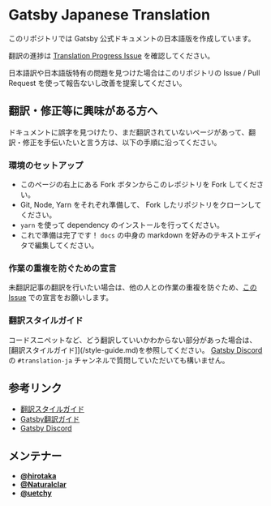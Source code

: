 # Gatsby Japanese Translation

このリポジトリでは Gatsby 公式ドキュメントの日本語版を作成しています。

翻訳の進捗は [Translation Progress Issue](https://github.com/gatsbyjs/gatsby-ja/issues/1) を確認してください。

日本語訳や日本語版特有の問題を見つけた場合はこのリポジトリの Issue / Pull Request を使って報告ないし改善を提案してください。

## 翻訳・修正等に興味がある方へ

ドキュメントに誤字を見つけたり、まだ翻訳されていないページがあって、翻訳・修正を手伝いたいと言う方は、以下の手順に沿ってください。

### 環境のセットアップ

- このページの右上にある Fork ボタンからこのレポジトリを Fork してください。
- Git, Node, Yarn をそれぞれ準備して、 Fork したリポジトリをクローンしてください。
- `yarn` を使って dependency のインストールを行ってください。
- これで準備は完了です！ `docs` の中身の markdown を好みのテキストエディタで編集してください。

### 作業の重複を防ぐための宣言

未翻訳記事の翻訳を行いたい場合は、他の人との作業の重複を防ぐため、[この Issue](https://github.com/gatsbyjs/gatsby-ja/issues/1) での宣言をお願いします。

### 翻訳スタイルガイド

コードスニペットなど、どう翻訳していいかわからない部分があった場合は、[翻訳スタイルガイド]](/style-guide.md)を参照してください。
[Gatsby Discord](https://gatsby.dev/discord) の `#translation-ja` チャンネルで質問していただいても構いません。

## 参考リンク

* [翻訳スタイルガイド](/style-guide.md)
* [Gatsby翻訳ガイド](https://www.gatsbyjs.org/contributing/gatsby-docs-translation-guide/)
* [Gatsby Discord](https://gatsby.dev/discord)

## メンテナー

* [**@hirotaka**](https://github.com/hirotaka)
* [**@Naturalclar**](https://github.com/Naturalclar)
* [**@uetchy**](https://github.com/uetchy)

